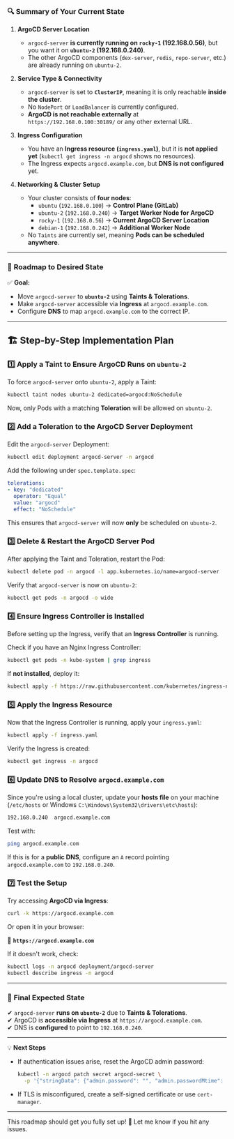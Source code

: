 ### 🔍 **Summary of Your Current State**
1. **ArgoCD Server Location**  
   - `argocd-server` **is currently running on `rocky-1` (192.168.0.56)**, but you want it on **`ubuntu-2` (192.168.0.240)**.
   - The other ArgoCD components (`dex-server`, `redis`, `repo-server`, etc.) are already running on `ubuntu-2`.

2. **Service Type & Connectivity**  
   - `argocd-server` is set to **`ClusterIP`**, meaning it is only reachable **inside the cluster**.
   - No `NodePort` or `LoadBalancer` is currently configured.
   - **ArgoCD is not reachable externally** at `https://192.168.0.100:30189/` or any other external URL.

3. **Ingress Configuration**  
   - You have an **Ingress resource (`ingress.yaml`)**, but it is **not applied yet** (`kubectl get ingress -n argocd` shows no resources).
   - The Ingress expects `argocd.example.com`, but **DNS is not configured** yet.

4. **Networking & Cluster Setup**  
   - Your cluster consists of **four nodes**:
     - `ubuntu` (`192.168.0.100`) → **Control Plane (GitLab)**
     - `ubuntu-2` (`192.168.0.240`) → **Target Worker Node for ArgoCD**
     - `rocky-1` (`192.168.0.56`) → **Current ArgoCD Server Location**
     - `debian-1` (`192.168.0.242`) → **Additional Worker Node**
   - No `Taints` are currently set, meaning **Pods can be scheduled anywhere**.

---

### 🎯 **Roadmap to Desired State**
✅ **Goal:**  
- Move `argocd-server` to **`ubuntu-2`** using **Taints & Tolerations**.
- Make `argocd-server` accessible via **Ingress** at `argocd.example.com`.
- Configure **DNS** to map `argocd.example.com` to the correct IP.

---

## 🏗 **Step-by-Step Implementation Plan**

### **1️⃣ Apply a Taint to Ensure ArgoCD Runs on `ubuntu-2`**
To force `argocd-server` onto `ubuntu-2`, apply a Taint:

```sh
kubectl taint nodes ubuntu-2 dedicated=argocd:NoSchedule
```

Now, only Pods with a matching **Toleration** will be allowed on `ubuntu-2`.

### **2️⃣ Add a Toleration to the ArgoCD Server Deployment**
Edit the `argocd-server` Deployment:

```sh
kubectl edit deployment argocd-server -n argocd
```

Add the following under `spec.template.spec`:

```yaml
tolerations:
- key: "dedicated"
  operator: "Equal"
  value: "argocd"
  effect: "NoSchedule"
```

This ensures that `argocd-server` will now **only** be scheduled on `ubuntu-2`.

### **3️⃣ Delete & Restart the ArgoCD Server Pod**
After applying the Taint and Toleration, restart the Pod:

```sh
kubectl delete pod -n argocd -l app.kubernetes.io/name=argocd-server
```

Verify that `argocd-server` is now on `ubuntu-2`:

```sh
kubectl get pods -n argocd -o wide
```

### **4️⃣ Ensure Ingress Controller is Installed**
Before setting up the Ingress, verify that an **Ingress Controller** is running.

Check if you have an Nginx Ingress Controller:

```sh
kubectl get pods -n kube-system | grep ingress
```

If **not installed**, deploy it:

```sh
kubectl apply -f https://raw.githubusercontent.com/kubernetes/ingress-nginx/main/deploy/static/provider/cloud/deploy.yaml
```

### **5️⃣ Apply the Ingress Resource**
Now that the Ingress Controller is running, apply your `ingress.yaml`:

```sh
kubectl apply -f ingress.yaml
```

Verify the Ingress is created:

```sh
kubectl get ingress -n argocd
```

### **6️⃣ Update DNS to Resolve `argocd.example.com`**
Since you're using a local cluster, update your **hosts file** on your machine (`/etc/hosts` or Windows `C:\Windows\System32\drivers\etc\hosts`):

```sh
192.168.0.240  argocd.example.com
```

Test with:

```sh
ping argocd.example.com
```

If this is for a **public DNS**, configure an `A` record pointing `argocd.example.com` to `192.168.0.240`.

### **7️⃣ Test the Setup**
Try accessing **ArgoCD via Ingress**:

```sh
curl -k https://argocd.example.com
```

Or open it in your browser:

🔗 **`https://argocd.example.com`**

If it doesn't work, check:

```sh
kubectl logs -n argocd deployment/argocd-server
kubectl describe ingress -n argocd
```

---

### 🎯 **Final Expected State**
✔ `argocd-server` **runs on `ubuntu-2`** due to **Taints & Tolerations**.  
✔ ArgoCD is **accessible via Ingress** at `https://argocd.example.com`.  
✔ DNS is **configured** to point to `192.168.0.240`.  

---

💡 **Next Steps**
- If authentication issues arise, reset the ArgoCD admin password:

  ```sh
  kubectl -n argocd patch secret argocd-secret \
    -p '{"stringData": {"admin.password": "", "admin.passwordMtime": ""}}'
  ```

- If TLS is misconfigured, create a self-signed certificate or use `cert-manager`.

---

This roadmap should get you fully set up! 🚀 Let me know if you hit any issues.